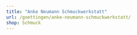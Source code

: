 ```yaml
---
title: "Anke Neumann Schmuckwerkstatt"
url: /goettingen/anke-neumann-schmuckwerkstatt/
shop: Schmuck
---
```

